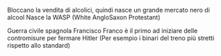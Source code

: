 Bloccano la vendita di alcolici, quindi nasce un grande mercato nero di alcool
Nasce la WASP (White AngloSaxon Protestant)

Guerra civile spagnola
Francisco Franco è il primo ad iniziare delle contromisure per fermare Hitler (Per esempio i binari del treno più stretti rispetto allo standard)